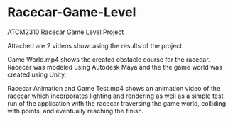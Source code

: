 # Racecar-Game-Level
ATCM2310 Racecar Game Level Project

Attached are 2 videos showcasing the results of the project.

Game World.mp4 shows the created obstacle course for the racecar. Racecar was modeled using Autodesk Maya and the the game world was created using Unity.

Racecar Animation and Game Test.mp4 shows an animation video of the racecar which incorporates lighting and rendering as well as a simple test run of the application with the racecar traversing the game world, colliding with points, and eventually reaching the finish.
